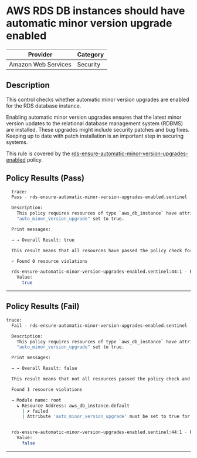 # AWS RDS DB instances should have automatic minor version upgrade enabled

| Provider            | Category  |
|---------------------|-----------|
| Amazon Web Services | Security  |

## Description

This control checks whether automatic minor version upgrades are enabled for the RDS database instance.

Enabling automatic minor version upgrades ensures that the latest minor version updates to the relational database management system (RDBMS) are installed. These upgrades might include security patches and bug fixes. Keeping up to date with patch installation is an important step in securing systems.


This rule is covered by the [rds-ensure-automatic-minor-version-upgrades-enabled](../../policies/rds/rds-ensure-automatic-minor-version-upgrades-enabled.sentinel) policy.

## Policy Results (Pass)

```bash
  trace:
  Pass - rds-ensure-automatic-minor-version-upgrades-enabled.sentinel

  Description:
    This policy requires resources of type `aws_db_instance` have attribute
    "auto_minor_version_upgrade" set to true.

  Print messages:

  → → Overall Result: true

  This result means that all resources have passed the policy check for the policy rds-ensure-automatic-minor-version-upgrades-enabled.

  ✓ Found 0 resource violations

  rds-ensure-automatic-minor-version-upgrades-enabled.sentinel:44:1 - Rule "main"
    Value:
      true
```

---

## Policy Results (Fail)
```bash
trace:
  Fail - rds-ensure-automatic-minor-version-upgrades-enabled.sentinel

  Description:
    This policy requires resources of type `aws_db_instance` have attribute
    "auto_minor_version_upgrade" set to true.

  Print messages:

  → → Overall Result: false

  This result means that not all resources passed the policy check and the protected behavior is not allowed for the policy rds-ensure-automatic-minor-version-upgrades-enabled.

  Found 1 resource violations

  → Module name: root
    ↳ Resource Address: aws_db_instance.default
      | ✗ failed
      | Attribute 'auto_minor_version_upgrade' must be set to true for 'aws_db_instance' resources. Refer to https://docs.aws.amazon.com/securityhub/latest/userguide/rds-controls.html#rds-13 for more details.


  rds-ensure-automatic-minor-version-upgrades-enabled.sentinel:44:1 - Rule "main"
    Value:
      false
```

---
